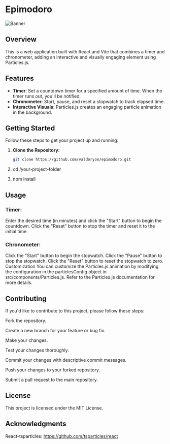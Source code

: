 # Epimodoro
![Banner](https://github.com/valdoryon/epimodoro/assets/55771543/4d8f4a50-bb28-4603-87f7-a292092bf0b6)

## Overview

This is a web application built with React and Vite that combines a timer and chronometer, adding an interactive and visually engaging element using Particles.js.

## Features

- **Timer**: Set a countdown timer for a specified amount of time. When the timer runs out, you'll be notified.
- **Chronometer**: Start, pause, and reset a stopwatch to track elapsed time.
- **Interactive Visuals**: Particles.js creates an engaging particle animation in the background.

## Getting Started

Follow these steps to get your project up and running:

1. **Clone the Repository**:
   ```bash
   git clone https://github.com/valdoryon/epimodoro.git
2. cd /your-project-folder

3.  npm install

## Usage
### Timer:

Enter the desired time (in minutes) and click the "Start" button to begin the countdown.
Click the "Reset" button to stop the timer and reset it to the initial time.

### Chronometer:

Click the "Start" button to begin the stopwatch.
Click the "Pause" button to stop the stopwatch.
Click the "Reset" button to reset the stopwatch to zero.
Customization
You can customize the Particles.js animation by modifying the configuration in the particlesConfig object in src/components/Particles.js. Refer to the Particles.js documentation for more details.

## Contributing
If you'd like to contribute to this project, please follow these steps:

Fork the repository.

Create a new branch for your feature or bug fix.

Make your changes.

Test your changes thoroughly.

Commit your changes with descriptive commit messages.

Push your changes to your forked repository.

Submit a pull request to the main repository.

## License
This project is licensed under the MIT License.

## Acknowledgments
React-tsparticles: https://github.com/tsparticles/react
   
